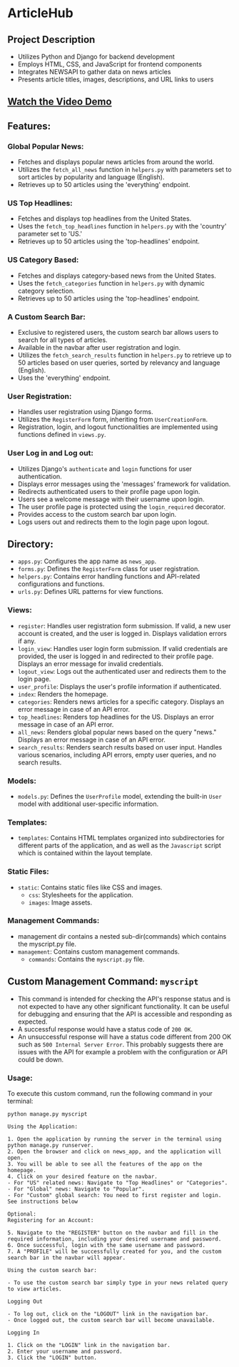 # ArticleHub

## Project Description 
* Utilizes Python and Django for backend development
* Employs HTML, CSS, and JavaScript for frontend components
* Integrates NEWSAPI to gather data on news articles
* Presents article titles, images, descriptions, and URL links to users
 
## [Watch the Video Demo](https://vimeo.com/869726456)

## Features:

### Global Popular News: 
- Fetches and displays popular news articles from around the world.
- Utilizes the `fetch_all_news` function in `helpers.py` with parameters set to sort   articles by popularity and language (English).
- Retrieves up to 50 articles using the 'everything' endpoint.

### US Top Headlines:
- Fetches and displays top headlines from the United States.
- Uses the `fetch_top_headlines` function in `helpers.py` with the 'country' parameter set to 'US.'
- Retrieves up to 50 articles using the 'top-headlines' endpoint.

### US Category Based:
- Fetches and displays category-based news from the United States.
- Uses the `fetch_categories` function in `helpers.py` with dynamic category selection.
- Retrieves up to 50 articles using the 'top-headlines' endpoint.

### A Custom Search Bar:
- Exclusive to registered users, the custom search bar allows users to search for all types of articles.
- Available in the navbar after user registration and login.
- Utilizes the `fetch_search_results` function in `helpers.py` to retrieve up to 50 articles based on user queries, sorted by relevancy and language (English).
- Uses the 'everything' endpoint.

### User Registration:
- Handles user registration using Django forms.
- Utilizes the `RegisterForm` form, inheriting from `UserCreationForm`.
- Registration, login, and logout functionalities are implemented using functions defined in `views.py`.

### User Log in and Log out:
- Utilizes Django's `authenticate` and `login` functions for user authentication.
- Displays error messages using the 'messages' framework for validation.
- Redirects authenticated users to their profile page upon login.
- Users see a welcome message with their username upon login.
- The user profile page is protected using the `login_required` decorator.
- Provides access to the custom search bar upon login.
- Logs users out and redirects them to the login page upon logout.

## Directory:

- `apps.py`: Configures the app name as `news_app`.
- `forms.py`: Defines the `RegisterForm` class for user registration.
- `helpers.py`: Contains error handling functions and API-related configurations and functions.
- `urls.py`: Defines URL patterns for view functions.

### Views:

- `register`: Handles user registration form submission. If valid, a new user account is created, and the user is logged in. Displays validation errors if any.
- `login_view`: Handles user login form submission. If valid credentials are provided, the user is logged in and redirected to their profile page. Displays an error message for invalid credentials.
- `logout_view`: Logs out the authenticated user and redirects them to the login page.
- `user_profile`: Displays the user's profile information if authenticated.
- `index`: Renders the homepage.
- `categories`: Renders news articles for a specific category. Displays an error message in case of an API error.
- `top_headlines`: Renders top headlines for the US. Displays an error message in case of an API error.
- `all_news`: Renders global popular news based on the query "news." Displays an error message in case of an API error.
- `search_results`: Renders search results based on user input. Handles various scenarios, including API errors, empty user queries, and no search results.

### Models:

- `models.py`: Defines the `UserProfile` model, extending the built-in `User` model with additional user-specific information.

### Templates:

- `templates`: Contains HTML templates organized into subdirectories for different parts of the application, and as well as the `Javascript` script which is contained within the layout template.

### Static Files:

- `static`: Contains static files like CSS and images.
  - `css`: Stylesheets for the application.
  - `images`: Image assets.

### Management Commands:

- management dir contains a nested sub-dir(commands) which contains the myscript.py file.
- `management`: Contains custom management commands.
  - `commands`: Contains the `myscript.py` file.

## Custom Management Command: `myscript`

- This command is intended for checking the API's response status and is not expected to have any other significant functionality. It can be useful for debugging and ensuring that the API is accessible and responding as expected.
- A successful response would have a status code of `200 OK`.
- An unsuccessful response will have a status code different from 200 OK such as `500 Internal Server Error`. This probably suggests there are issues with the API for example a problem with the configuration or API could be down.

### Usage:

To execute this custom command, run the following command in your terminal:

```shell
python manage.py myscript

Using the Application:

1. Open the application by running the server in the terminal using python manage.py runserver.
2. Open the browser and click on news_app, and the application will open.
3. You will be able to see all the features of the app on the homepage.
4. Click on your desired feature on the navbar. 
- For "US" related news: Navigate to "Top Headlines" or "Categories".
- For "Global" news: Navigate to "Popular".
- For "Custom" global search: You need to first register and login. See instructions below

Optional:
Registering for an Account:

5. Navigate to the "REGISTER" button on the navbar and fill in the required information, including your desired username and password.
6. Once successful, login with the same username and password. 
7. A "PROFILE" will be successfully created for you, and the custom search bar in the navbar will appear.

Using the custom search bar:

- To use the custom search bar simply type in your news related query to view articles.

Logging Out

- To log out, click on the "LOGOUT" link in the navigation bar.
- Once logged out, the custom search bar will become unavailable.

Logging In

1. Click on the "LOGIN" link in the navigation bar.
2. Enter your username and password.
3. Click the "LOGIN" button.



